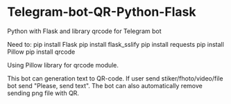 # Telegram-bot-QR-Python-Flask
Python with Flask and library qrcode for Telegram bot

  Need to:
  pip install Flask
  pip install flask_sslify
  pip install requests
  pip install Pillow
  pip install qrcode

Using Pillow library for qrcode module.

This bot can generation text to QR-code. If user send stiker/fhoto/video/file bot send "Please, send text".
The bot can also automatically remove sending png file with QR.

